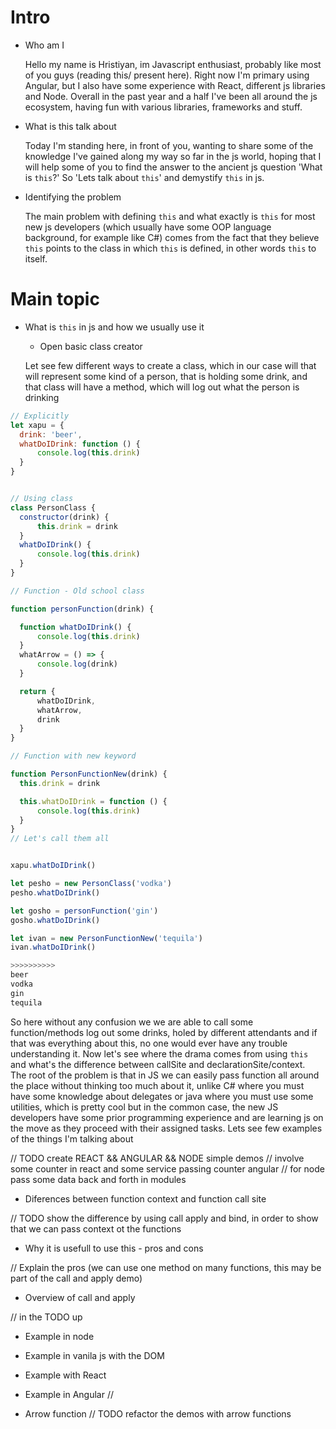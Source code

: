 # Intro
 * Who am I
    
    Hello my name is Hristiyan, im Javascript enthusiast, probably like most of you guys (reading this/ present here). Right now I'm primary using Angular, but I also have some experience with React, different js libraries and Node. Overall in the past year and a half I've been all around the js ecosystem, having fun with various libraries, frameworks and stuff.

 * What is this talk about

    Today I'm standing here, in front of you, wanting to share some of the knowledge I've gained along my way so far in the js world, hoping that I will help some of you to find the answer to the ancient js question 'What is `this`?'  So 'Lets talk about `this`' and demystify  `this` in js. 


 * Identifying the problem

    The main problem with defining `this` and what exactly is `this` for most new js developers (which usually have some OOP language background, for example like C#) comes from the fact that they believe `this` points to the class in which `this` is defined, in other words `this`  to itself.

# Main topic
 * What is `this` in js and how we usually use it

      * Open basic class creator
 
      Let see few different ways to create a class, which in our case will that will represent some kind of a person, that is holding some drink, and that class will have a method, which will log out what the person is drinking

  ``` javascript
  // Explicitly
 let xapu = {
	drink: 'beer',
	whatDoIDrink: function () {
		console.log(this.drink)
	}
}


// Using class
class PersonClass {
	constructor(drink) {
		this.drink = drink
	}
	whatDoIDrink() {
		console.log(this.drink)
	}
}

// Function - Old school class

function personFunction(drink) {

	function whatDoIDrink() {
		console.log(this.drink)
	}
	whatArrow = () => {
		console.log(drink)
	}

	return {
		whatDoIDrink,
		whatArrow,
		drink
	}
}

// Function with new keyword

function PersonFunctionNew(drink) {
	this.drink = drink

	this.whatDoIDrink = function () {
		console.log(this.drink)
	}
}
// Let's call them all


xapu.whatDoIDrink()

let pesho = new PersonClass('vodka')
pesho.whatDoIDrink()

let gosho = personFunction('gin')
gosho.whatDoIDrink()

let ivan = new PersonFunctionNew('tequila')
ivan.whatDoIDrink()

>>>>>>>>>>
beer
vodka
gin
tequila
  ```
  So here without any confusion we we are able to call some function/methods log out some drinks, holed by different attendants and if that was everything about this, no one would ever have any trouble understanding it. Now let's see where the drama comes from using `this` and what's the difference between callSite and declarationSite/context.  
  The root of the problem is that in JS we can easily pass function all around the place without thinking too much about it, unlike C# where you must have some knowledge about delegates or java  where you must use some utilities, which is pretty cool but in the common case, the new JS developers have some prior programming experience and are learning js on the move as they proceed with their assigned tasks. Lets see few examples of the things I'm talking about

  // TODO create REACT && ANGULAR && NODE simple demos
  // involve some counter in react and some service passing counter angular
  // for node pass some data back and forth in modules

 * Diferences between function context and function call site

  // TODO show the difference by using call apply and bind, in order to show that we can pass context ot the functions 

 * Why it is usefull to use this - pros and cons

  // Explain the pros (we can use one method on many functions, this may be part of the call and apply demo)

 * Overview of call and apply


// in the TODO up
 * Example in node
 * Example in vanila js with the DOM
 * Example with React
 * Example in Angular
//

 * Arrow function
// TODO refactor the demos with arrow functions
